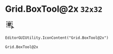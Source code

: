 # Grid.BoxTool@2x `32x32`
<img src="/img/Grid.BoxTool@2x.png" width=32 height=32>

``` CSharp
EditorGUIUtility.IconContent("Grid.BoxTool@2x")
```
```
Grid.BoxTool@2x
```
